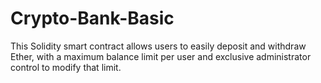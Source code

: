 # Crypto-Bank-Basic
This Solidity smart contract allows users to easily deposit and withdraw Ether, with a maximum balance limit per user and exclusive administrator control to modify that limit.

